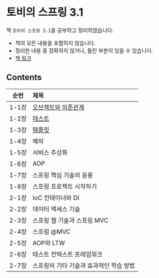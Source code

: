 # 토비의 스프링 3.1

책 `토비의 스프링 3.1`을 공부하고 정리하였습니다.

- 책의 모든 내용을 포함하지 않습니다.
- 정리한 내용 중 정확하지 않거나, 틀린 부분이 있을 수 있습니다.
- [책 링크](http://www.kyobobook.co.kr/product/detailViewKor.laf?ejkGb=KOR&mallGb=KOR&barcode=9788960773431&orderClick=LAG&Kc=)

## Contents

| 순번  | 제목                                                                                                                                                                                                                                         |
| :---: | :------------------------------------------------------------------------------------------------------------------------------------------------------------------------------------------------------------------------------------------- |
| 1-1장 | [오브젝트와 의존관계](https://github.com/0xe82de/Study/tree/main/Spring/%ED%86%A0%EB%B9%84%EC%9D%98%20%EC%8A%A4%ED%94%84%EB%A7%81%203.1/1-1%EC%9E%A5%20%EC%98%A4%EB%B8%8C%EC%A0%9D%ED%8A%B8%EC%99%80%20%EC%9D%98%EC%A1%B4%EA%B4%80%EA%B3%84) |
| 1-2장 | [테스트](https://github.com/0xe82de/Study/tree/main/Spring/%ED%86%A0%EB%B9%84%EC%9D%98%20%EC%8A%A4%ED%94%84%EB%A7%81%203.1/1-2%EC%9E%A5%20%ED%85%8C%EC%8A%A4%ED%8A%B8)                                                                       |
| 1-3장 | [템플릿](https://github.com/0xe82de/Study/tree/main/Spring/%ED%86%A0%EB%B9%84%EC%9D%98%20%EC%8A%A4%ED%94%84%EB%A7%81%203.1/1-3%EC%9E%A5%20%ED%85%9C%ED%94%8C%EB%A6%BF)                                                                       |
| 1-4장 | 예외                                                                                                                                                                                                                                         |
| 1-5장 | 서비스 추상화                                                                                                                                                                                                                                |
| 1-6장 | AOP                                                                                                                                                                                                                                          |
| 1-7장 | 스프링 핵심 기술의 응용                                                                                                                                                                                                                      |
| 1-8장 | 스프링 프로젝트 시작하기                                                                                                                                                                                                                     |
| 2-1장 | IoC 컨테이너와 DI                                                                                                                                                                                                                            |
| 2-2장 | 데이터 액세스 기술                                                                                                                                                                                                                           |
| 2-3장 | 스프링 웹 기술과 스프링 MVC                                                                                                                                                                                                                  |
| 2-4장 | 스프링 @MVC                                                                                                                                                                                                                                  |
| 2-5장 | AOP와 LTW                                                                                                                                                                                                                                    |
| 2-6장 | 테스트 컨텍스트 프레임워크                                                                                                                                                                                                                   |
| 2-7장 | 스프링의 기타 기술과 효과적인 학습 방법                                                                                                                                                                                                      |
